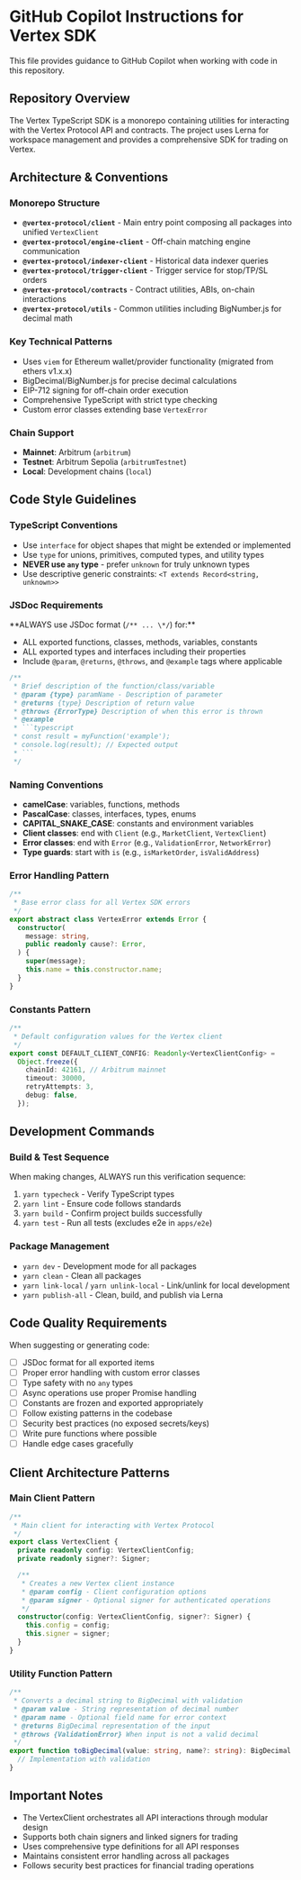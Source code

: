 # GitHub Copilot Instructions for Vertex SDK

This file provides guidance to GitHub Copilot when working with code in this repository.

## Repository Overview

The Vertex TypeScript SDK is a monorepo containing utilities for interacting with the Vertex Protocol API and contracts. The project uses Lerna for workspace management and provides a comprehensive SDK for trading on Vertex.

## Architecture & Conventions

### Monorepo Structure

- **`@vertex-protocol/client`** - Main entry point composing all packages into unified `VertexClient`
- **`@vertex-protocol/engine-client`** - Off-chain matching engine communication
- **`@vertex-protocol/indexer-client`** - Historical data indexer queries
- **`@vertex-protocol/trigger-client`** - Trigger service for stop/TP/SL orders
- **`@vertex-protocol/contracts`** - Contract utilities, ABIs, on-chain interactions
- **`@vertex-protocol/utils`** - Common utilities including BigNumber.js for decimal math

### Key Technical Patterns

- Uses `viem` for Ethereum wallet/provider functionality (migrated from ethers v1.x.x)
- BigDecimal/BigNumber.js for precise decimal calculations
- EIP-712 signing for off-chain order execution
- Comprehensive TypeScript with strict type checking
- Custom error classes extending base `VertexError`

### Chain Support

- **Mainnet**: Arbitrum (`arbitrum`)
- **Testnet**: Arbitrum Sepolia (`arbitrumTestnet`)
- **Local**: Development chains (`local`)

## Code Style Guidelines

### TypeScript Conventions

- Use `interface` for object shapes that might be extended or implemented
- Use `type` for unions, primitives, computed types, and utility types
- **NEVER use `any` type** - prefer `unknown` for truly unknown types
- Use descriptive generic constraints: `<T extends Record<string, unknown>>`

### JSDoc Requirements

**ALWAYS use JSDoc format (`/** ... \*/`) for:\*\*

- ALL exported functions, classes, methods, variables, constants
- ALL exported types and interfaces including their properties
- Include `@param`, `@returns`, `@throws`, and `@example` tags where applicable

````typescript
/**
 * Brief description of the function/class/variable
 * @param {type} paramName - Description of parameter
 * @returns {type} Description of return value
 * @throws {ErrorType} Description of when this error is thrown
 * @example
 * ```typescript
 * const result = myFunction('example');
 * console.log(result); // Expected output
 * ```
 */
````

### Naming Conventions

- **camelCase**: variables, functions, methods
- **PascalCase**: classes, interfaces, types, enums
- **CAPITAL_SNAKE_CASE**: constants and environment variables
- **Client classes**: end with `Client` (e.g., `MarketClient`, `VertexClient`)
- **Error classes**: end with `Error` (e.g., `ValidationError`, `NetworkError`)
- **Type guards**: start with `is` (e.g., `isMarketOrder`, `isValidAddress`)

### Error Handling Pattern

```typescript
/**
 * Base error class for all Vertex SDK errors
 */
export abstract class VertexError extends Error {
  constructor(
    message: string,
    public readonly cause?: Error,
  ) {
    super(message);
    this.name = this.constructor.name;
  }
}
```

### Constants Pattern

```typescript
/**
 * Default configuration values for the Vertex client
 */
export const DEFAULT_CLIENT_CONFIG: Readonly<VertexClientConfig> =
  Object.freeze({
    chainId: 42161, // Arbitrum mainnet
    timeout: 30000,
    retryAttempts: 3,
    debug: false,
  });
```

## Development Commands

### Build & Test Sequence

When making changes, ALWAYS run this verification sequence:

1. `yarn typecheck` - Verify TypeScript types
2. `yarn lint` - Ensure code follows standards
3. `yarn build` - Confirm project builds successfully
4. `yarn test` - Run all tests (excludes e2e in `apps/e2e`)

### Package Management

- `yarn dev` - Development mode for all packages
- `yarn clean` - Clean all packages
- `yarn link-local` / `yarn unlink-local` - Link/unlink for local development
- `yarn publish-all` - Clean, build, and publish via Lerna

## Code Quality Requirements

When suggesting or generating code:

- [ ] JSDoc format for all exported items
- [ ] Proper error handling with custom error classes
- [ ] Type safety with no `any` types
- [ ] Async operations use proper Promise handling
- [ ] Constants are frozen and exported appropriately
- [ ] Follow existing patterns in the codebase
- [ ] Security best practices (no exposed secrets/keys)
- [ ] Write pure functions where possible
- [ ] Handle edge cases gracefully

## Client Architecture Patterns

### Main Client Pattern

```typescript
/**
 * Main client for interacting with Vertex Protocol
 */
export class VertexClient {
  private readonly config: VertexClientConfig;
  private readonly signer?: Signer;

  /**
   * Creates a new Vertex client instance
   * @param config - Client configuration options
   * @param signer - Optional signer for authenticated operations
   */
  constructor(config: VertexClientConfig, signer?: Signer) {
    this.config = config;
    this.signer = signer;
  }
}
```

### Utility Function Pattern

```typescript
/**
 * Converts a decimal string to BigDecimal with validation
 * @param value - String representation of decimal number
 * @param name - Optional field name for error context
 * @returns BigDecimal representation of the input
 * @throws {ValidationError} When input is not a valid decimal
 */
export function toBigDecimal(value: string, name?: string): BigDecimal {
  // Implementation with validation
}
```

## Important Notes

- The VertexClient orchestrates all API interactions through modular design
- Supports both chain signers and linked signers for trading
- Uses comprehensive type definitions for all API responses
- Maintains consistent error handling across all packages
- Follows security best practices for financial trading operations
